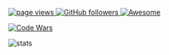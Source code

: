 <p align="left">
  <a href="https://github.com/gabrielglowdy/gabrielglowdy">
    <img src="https://komarev.com/ghpvc/?username=gabrielglowdy" alt="page views" />
  </a>
  <a href="https://github.com/gabrielglowdy?tab=followers">
    <img alt="GitHub followers" src="https://img.shields.io/github/followers/gabrielglowdy?color=green&logo=github">
  </a>
  <a href="https://github.com/abhisheknaiidu/awesome-github-profile-readme">
    <img alt="Awesome" src="https://awesome.re/mentioned-badge.svg">
  </a>
</p>
<p>
  <a href="https://www.codewars.com/users/gabrielglowdy/">
    <img src="https://www.codewars.com/users/gabrielglowdy/badges/small" alt="Code Wars" />
  </a>
</p>

![stats](https://github-readme-stats.vercel.app/api?username=gabrielglowdy&hide=contribs&show_icons=true&include_all_commits=true&count_private=true)
